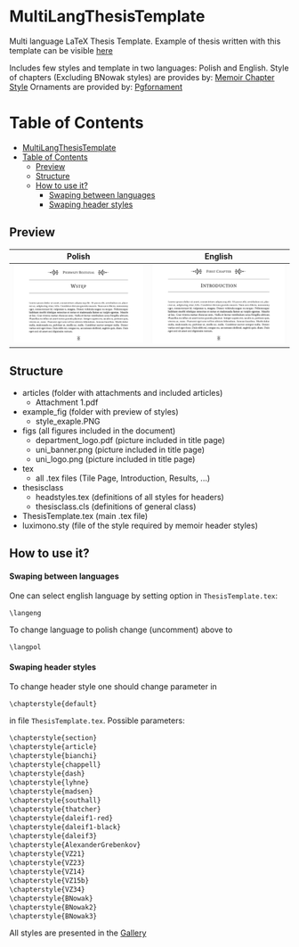 # MultiLangThesisTemplate
Multi language LaTeX Thesis Template. Example of thesis written with this template can be visible [here](https://bartlomiejnowak94.github.io/docs/bnowakthesis.pdf)

Includes few styles and template in two languages: Polish and English.
Style of chapters (Excluding BNowak styles) are provides by: [Memoir Chapter Style](http://tug.ctan.org/info/MemoirChapStyles/MemoirChapStyles.pdf)
Ornaments are provided by: [Pgfornament](https://ctan.math.illinois.edu/macros/latex/contrib/tkz/pgfornament/doc/ornaments.pdf)

# Table of Contents
- [MultiLangThesisTemplate](#multilangthesistemplate)
- [Table of Contents](#table-of-contents)
  - [Preview](#preview)
  - [Structure](#structure)
  - [How to use it?](#how-to-use-it)
      - [Swaping between languages](#swaping-between-languages)
      - [Swaping header styles](#swaping-header-styles)


## Preview

| Polish | English |
|:---:|:---:|
|  ![Polish](https://raw.githubusercontent.com/bartlomiejnowak94/MultiLangThesisTemplate/main/example_fig/PL.PNG)   |  ![English](https://raw.githubusercontent.com/bartlomiejnowak94/MultiLangThesisTemplate/main/example_fig/ENG.PNG)  |

## Structure
- articles (folder with attachments and included articles)
   - Attachment 1.pdf 
- example_fig (folder with preview of styles)
   - style_exaple.PNG
- figs (all figures included in the document)
   - department_logo.pdf (picture included in title page)
   - uni_banner.png (picture included in title page)
   - uni_logo.png (picture included in title page)
- tex
   - all .tex files (Tile Page, Introduction, Results, ...) 
- thesisclass 
   - headstyles.tex (definitions of all styles for headers) 
   - thesisclass.cls (definitions of general class)
- ThesisTemplate.tex (main .tex file)
- luximono.sty (file of the style required by memoir header styles)

## How to use it?
#### Swaping between languages
One can select english language by setting option in `ThesisTemplate.tex`:
```
\langeng
```
To change language to polish change (uncomment) above to
```
\langpol
```
#### Swaping header styles
To change header style one should change parameter in 
```
\chapterstyle{default}
```
in file `ThesisTemplate.tex`. Possible parameters: 
```
\chapterstyle{section}
\chapterstyle{article}
\chapterstyle{bianchi}
\chapterstyle{chappell}
\chapterstyle{dash}
\chapterstyle{lyhne}
\chapterstyle{madsen}
\chapterstyle{southall}
\chapterstyle{thatcher}
\chapterstyle{daleif1-red}
\chapterstyle{daleif1-black}
\chapterstyle{daleif3}
\chapterstyle{AlexanderGrebenkov}
\chapterstyle{VZ21}
\chapterstyle{VZ23}
\chapterstyle{VZ14}
\chapterstyle{VZ15b}
\chapterstyle{VZ34}
\chapterstyle{BNowak}
\chapterstyle{BNowak2}
\chapterstyle{BNowak3}
```
All styles are presented in the [Gallery](https://github.com/bartlomiejnowak94/MultiLangThesisTemplate/tree/main/example_fig/README.md)

